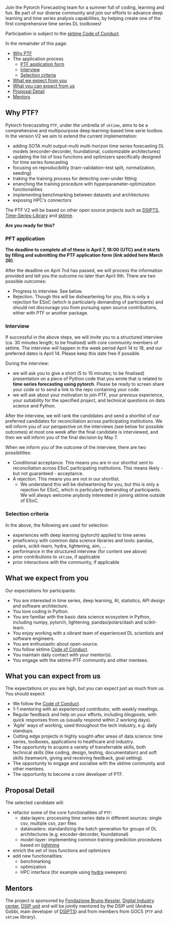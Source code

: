 

Join the Pytorch Forecasting team for a summer full of coding, learning and fun. Be part of our diverse community and join our efforts to advance deep learning and time series analysis capabilities, by helping create one of the first comprehensive time series DL toolboxes!


Participation is subject to the [sktime Code of Conduct](https://www.sktime.org/en/stable/get_involved/code_of_conduct.html).

In the remainder of this page:
- [Why PTF](WhyPTF?)
- The application process
  - [PTF application form](PFTapplication)
  - [Interview](Interview)
  - [Selection criteria](Selectioncriteria)
- [What we expect from you](Whatweexpectfromyou)
- [What you can expect from us](Whatyoucanexpectfromus)
- [Proposal Detail](ProposalDetail)
- [Mentors](Mentors)

## Why PTF?

Pytorch forecazsting ``PTF``, under the umbrella of `sktime`, aims to be a comprehensive and multipourpose deep learning-based time serie toolbox. In the version V2 we aim to extend the current implementation:
* adding SOTA multi output-multi multi-horizon time series forecasting DL models (encorder-decorder, foundational, customizable architectures)
* updating the list of loss functions and optimizers specifically designed for time series forecasting
* focusing on reproducibility (train-validation-test split, normalization, seeding)
* traking the training process for detecting over-under fitting 
* enanching the training procedure with hyperparameter-optimization functionalities
* implementing benchmarking between datasets and architectures
* exposing HPC's connectors 

The PTF V2 will be based on other open source projects such as [DSIPTS](https://github.com/agobbifbk/DSIPTS_PTF), [Time-Series-Library](https://github.com/thuml/Time-Series-Library) and [sktime](https://github.com/sktime/sktime).

**Are you ready for this?**



### PFT application 

**The deadline to complete all of these is April 7, 18:00 (UTC) and it starts by filling and submitting the PTF application form (link added here March 26)**.


After the deadline on April 7nd has passed, we will process the information provided and tell you the outcome no later than April 9th. There are two possible outcomes:
- Progress to interview. See below.
- Rejection. Though this will be disheartening for you, this is only a rejection for ESoC (which is particularly demanding of participants) and should not discourage you from pursuing open source contributions, either with PTF or another package.


### Interview
If successful in the above steps, we will invite you to a structured interview (ca. 30 minutes length; to be finalised) with core community members of sktime.
The interview will happen in the week period April 14 to 18, and our preferred dates is April 14. Please keep this date free if possible.

During the interview:
- we will ask you to give a short (5 to 10 minutes; to be finalised) presentation on a piece of Python code that you wrote that is related to **time series forecasting using pytorch**. Please be ready to screen share your code or to send a link to the repo containing your code.
- we will ask about your motivation to join PTF, your previous experience, your suitability for the specified project, and technical questions on data science and Python.

After the interview, we will rank the candidates and send a shortlist of our preferred candidates for reconciliation across participating institutions. 
We will inform you of *our* perspective on the interviews (see below for possible outcomes) at most one week after the final candidate is interviewed, and then we will inform you of the final decision by May 7.

When we inform you of the outcome of the interview, there are two possibilities:
* Conditional acceptance. This means you are in our shortlist sent to reconciliation across ESoC participating institutions. This means likely - but not guaranteed - acceptance.
* A rejection. This means you are not in our shortlist.
  - We understand this will be disheartening for you, but this is only a rejection for ESoC, which is particularly demanding of participants. We will always welcome anybody interested in joining sktime outside of ESoC.

### Selection criteria

In the above, the following are used for selection:

* experiences with deep learning (pytorch) applied to time series
* proeficency with common data science libraries and tools: pandas, polars, scikit-learn, hydra, lightening, aim, ...
* performance in the structured interview (for content see above)
* prior contributions to `sktime`, if applicable
* prior interactions with the community, if applicable

## What we expect from you

Our expectations for participants:
 * You are interested in time series, deep learning, AI, statistics, API design and software architecture.
 * You love coding in Python.
 * You are familiar with the basic data science ecosystem in Python, including numpy, pytorch, lightening, pandas/polars/dash and scikit-learn.
 * You enjoy working with a vibrant team of experienced DL scientists and software engineers.
 * You are enthusiastic about open-source.
 * You follow sktime [Code of Conduct](https://www.sktime.net/en/stable/get_involved/code_of_conduct.html).
* You maintain daily contact with your mentor(s).
* You engage with the sktime-PTF community and other mentees.



## What you can expect from us
The expectations on you are high, but you can expect just as much from us. You should expect:
* We follow the [Code of Conduct](https://www.sktime.net/en/stable/get_involved/code_of_conduct.html).
* 1-1 mentoring with an experienced contributor, with weekly meetings.
* Regular feedback and help on your efforts, including blogposts, with quick responses from us (usually respond within 2 working days).
* 'Agile' ways of working, used throughout the tech industry, e.g. daily standups.
* Cutting edge projects in highly sought-after areas of data science: time series, toolboxes, applications to healthcare and industry.
* The opportunity to acquire a variety of transferrable skills, both technical skills (like coding, design, testing, documentation) and soft skills (teamwork, giving and receiving feedback, goal setting).
* The opportunity to engage and socialise with the sktime community and other mentees.
* The opportunity to become a core developer of PTF.

## Proposal Detail

The selected candidate will:
* refactor some of the core functionalities of `PTF`:
    * data-layers: processing time series data in different sources: single csv, multiple csv, zarr files
    * dataloaders: standardizing the batch generation for groups of DL architectures (e.g. encoder-decorder, foundational)
    * model-layer: implementing common training-prediction procedures based on [lightning](https://lightning.ai/docs/pytorch/stable/)
* enrich the set of loss functions and optimizers
* add new functionalities:
    * benchmarking
    * optimization
    * HPC interface (for example using  [hydra](https://hydra.cc/docs/intro/) sweepers)

## Mentors
The project is sponsored by [Fondazione Bruno Kessler](https://www.fbk.eu/it/), [Digital Industry center](https://www.fbk.eu/it/digital-industry/), [DSIP unit](https://dsip.fbk.eu/) and  will be jointly mentored by the DSIP unit (Andrea Gobbi, main developer of [DSIPTS](https://github.com/agobbifbk/DSIPTS_PTF)) and from members from GOCS (`PTF` and `sktime` library).